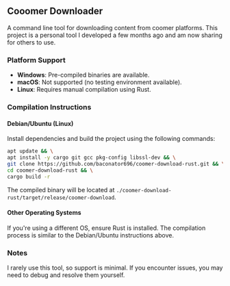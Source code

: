 
## Cooomer Downloader

A command line tool for downloading content from coomer platforms. This project is a personal tool I developed a few months ago and am now sharing for others to use.

### Platform Support

- **Windows**: Pre-compiled binaries are available.
- **macOS**: Not supported (no testing environment available).
- **Linux**: Requires manual compilation using Rust.

### Compilation Instructions

#### Debian/Ubuntu (Linux)
Install dependencies and build the project using the following commands:

```bash
apt update && \
apt install -y cargo git gcc pkg-config libssl-dev && \
git clone https://github.com/baconator696/coomer-download-rust.git && \
cd coomer-download-rust && \
cargo build -r
```

The compiled binary will be located at `./coomer-download-rust/target/release/coomer-download`.

#### Other Operating Systems
If you're using a different OS, ensure Rust is installed. The compilation process is similar to the Debian/Ubuntu instructions above.

### Notes
I rarely use this tool, so support is minimal. If you encounter issues, you may need to debug and resolve them yourself.
